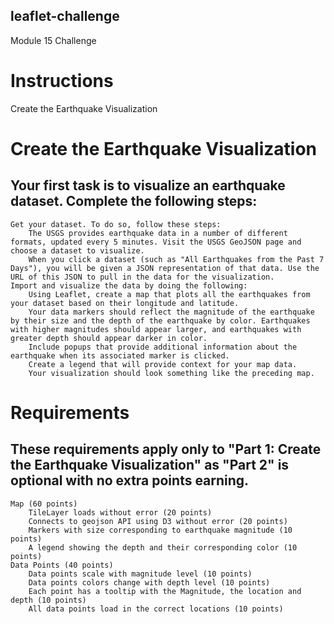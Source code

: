 ## leaflet-challenge
Module 15 Challenge

# Instructions
Create the Earthquake Visualization

# Create the Earthquake Visualization
## Your first task is to visualize an earthquake dataset. Complete the following steps:
    Get your dataset. To do so, follow these steps:
        The USGS provides earthquake data in a number of different formats, updated every 5 minutes. Visit the USGS GeoJSON page and choose a dataset to visualize.
        When you click a dataset (such as "All Earthquakes from the Past 7 Days"), you will be given a JSON representation of that data. Use the URL of this JSON to pull in the data for the visualization.
    Import and visualize the data by doing the following:
        Using Leaflet, create a map that plots all the earthquakes from your dataset based on their longitude and latitude.
        Your data markers should reflect the magnitude of the earthquake by their size and the depth of the earthquake by color. Earthquakes with higher magnitudes should appear larger, and earthquakes with greater depth should appear darker in color.
        Include popups that provide additional information about the earthquake when its associated marker is clicked.
        Create a legend that will provide context for your map data.
        Your visualization should look something like the preceding map.

# Requirements
## These requirements apply only to "Part 1: Create the Earthquake Visualization" as "Part 2" is optional with no extra points earning.
    Map (60 points)
        TileLayer loads without error (20 points)
        Connects to geojson API using D3 without error (20 points)
        Markers with size corresponding to earthquake magnitude (10 points)
        A legend showing the depth and their corresponding color (10 points)
    Data Points (40 points)
        Data points scale with magnitude level (10 points)
        Data points colors change with depth level (10 points)
        Each point has a tooltip with the Magnitude, the location and depth (10 points)
        All data points load in the correct locations (10 points)